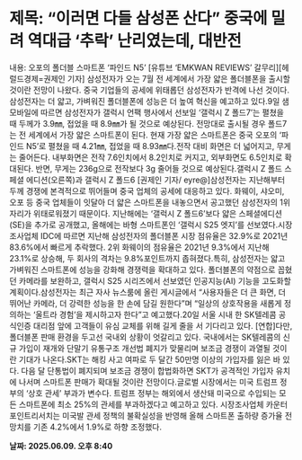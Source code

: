 # **제목: “이러면 다들 삼성폰 산다” 중국에 밀려 역대급 ‘추락’ 난리였는데, 대반전**

  내용: 오포의 폴더블 스마트폰 ‘파인드 N5’ [유튜브 ‘EMKWAN REVIEWS’ 갈무리][헤럴드경제=권제인 기자] 삼성전자가 오는 7월 전 세계에서 가장 얇은 폴더블폰을 출시할 것이란 전망이 나왔다. 중국 기업들의 공세에 위태롭던 삼성전자가 반격에 나선 것이다. 삼성전자는 더 얇고, 가벼워진 폴더블폰에 성능은 더 높여 혁신을 예고하고 있다.9일 샘 모바일에 따르면 삼성전자가 갤럭시 언팩 행사에서 선보일 ‘갤럭시 Z 폴드7’는 펼쳤을 때 두께가 3.9㎜, 접었을 때 8.9㎜가 될 것으로 예상된다. 전망대로 출시될 경우 폴드7는 전 세계에서 가장 얇은 스마트폰이 된다. 현재 가장 얇은 스마트폰은 중국 오포의 ‘파인드 N5’로 펼쳤을 때 4.21㎜, 접었을 때 8.93㎜다.전작 대비 화면은 더 넓어지고, 무게는 줄어든다. 내부화면은 전작 7.6인치에서 8.2인치로 커지고, 외부화면도 6.5인치로 확대된다. 반면, 무게는 236g으로 전작보다 3g 줄어들 것으로 예상된다.갤럭시 Z 폴드 스페셜 에디션(오른쪽)과 갤럭시 Z 폴드6 [권제인 기자/ eyre@]삼성전자는 지난해부터 두께 경쟁에 본격적으로 뛰어들며 중국 업체의 공세에 대응하고 있다. 화웨이, 샤오미, 오포 등 중국 업체들이 잇달아 더 얇은 스마트폰을 내놓으면서 공고했던 삼성전자의 1위 자리가 위태로워졌기 때문이다. 지난해에는 ‘갤럭시 Z 폴드6’보다 얇은 스페셜에디션(SE)을 추가로 공개했고, 올해에는 바형 스마트폰인 ‘갤럭시 S25 엣지’를 선보였다.시장조사업체 IDC에 따르면 지난해 삼성전자의 폴더블폰 시장 점유율은 32.9%로 2021년 83.6%에서 빠르게 추락했다. 2위 화웨이의 점유율은 2021년 9.3%에서 지난해 23.1%로 상승해, 두 회사의 격차는 9.8%포인트까지 좁혀졌다.특히, 삼성전자는 얇고 가벼워진 스마트폰에 성능을 강화해 경쟁력을 확대하고 있다. 폴더블폰의 약점으로 꼽혔던 카메라를 보완하고, 갤럭시 S25 시리즈에서 선보였던 인공지능(AI) 기능을 고도화할 계획이다.삼성전자는 최근 자사 뉴스룸에 올린 게시글에서 “사용자들은 더 큰 화면, 더 뛰어난 카메라, 더 강력한 성능을 한 손에 담길 원한다”며 “일상의 상호작용을 새롭게 정의하는 ‘울트라 경험’을 제시하고자 한다”고 예고했다.20일 서울 시내 한 SK텔레콤 공식인증 대리점 앞에 고객들이 유심 교체를 위해 길게 줄을 서 기다리고 있다. [연합]다만, 폴더블폰 판매 환경을 두고선 국내외 상황이 엇갈리고 있다. 국내에서는 SK텔레콤의 신규 가입이 재개와 단말기 유통구조 개선법 폐지가 맞물리며 보조금 경쟁이 과열될 것이란 기대가 나온다.SKT는 해킹 사고 여파로 두 달간 50만명 이상의 가입자를 잃은 바 있다. 다음 달 단통법이 폐지되며 보조금 경쟁이 합법화하면 SKT가 공격적인 가입자 유치에 나서며 스마트폰 판매가 확대될 것이란 전망이다.글로벌 시장에서는 미국 트럼프 정부의 ‘상호 관세’ 부과가 변수다. 트럼프 정부는 해외에서 생산돼 미국으로 수입되는 모든 스마트폰에 최소 25%의 관세를 부과하겠다고 예고하고 있다. 시장조사업체 카운터포인트리서치는 미국발 관세 정책의 불확실성을 반영해 올해 스마트폰 출하량 증가율 전망치를 기존 4.2%에서 1.9%로 하향 조정했다.

  **날짜: 2025.06.09. 오후 8:40**